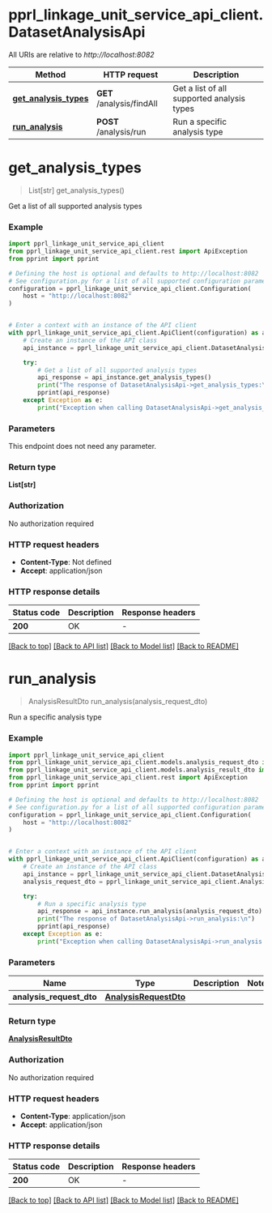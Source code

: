 # pprl_linkage_unit_service_api_client.DatasetAnalysisApi

All URIs are relative to *http://localhost:8082*

Method | HTTP request | Description
------------- | ------------- | -------------
[**get_analysis_types**](DatasetAnalysisApi.md#get_analysis_types) | **GET** /analysis/findAll | Get a list of all supported analysis types
[**run_analysis**](DatasetAnalysisApi.md#run_analysis) | **POST** /analysis/run | Run a specific analysis type


# **get_analysis_types**
> List[str] get_analysis_types()

Get a list of all supported analysis types

### Example


```python
import pprl_linkage_unit_service_api_client
from pprl_linkage_unit_service_api_client.rest import ApiException
from pprint import pprint

# Defining the host is optional and defaults to http://localhost:8082
# See configuration.py for a list of all supported configuration parameters.
configuration = pprl_linkage_unit_service_api_client.Configuration(
    host = "http://localhost:8082"
)


# Enter a context with an instance of the API client
with pprl_linkage_unit_service_api_client.ApiClient(configuration) as api_client:
    # Create an instance of the API class
    api_instance = pprl_linkage_unit_service_api_client.DatasetAnalysisApi(api_client)

    try:
        # Get a list of all supported analysis types
        api_response = api_instance.get_analysis_types()
        print("The response of DatasetAnalysisApi->get_analysis_types:\n")
        pprint(api_response)
    except Exception as e:
        print("Exception when calling DatasetAnalysisApi->get_analysis_types: %s\n" % e)
```



### Parameters

This endpoint does not need any parameter.

### Return type

**List[str]**

### Authorization

No authorization required

### HTTP request headers

 - **Content-Type**: Not defined
 - **Accept**: application/json

### HTTP response details

| Status code | Description | Response headers |
|-------------|-------------|------------------|
**200** | OK |  -  |

[[Back to top]](#) [[Back to API list]](../README.md#documentation-for-api-endpoints) [[Back to Model list]](../README.md#documentation-for-models) [[Back to README]](../README.md)

# **run_analysis**
> AnalysisResultDto run_analysis(analysis_request_dto)

Run a specific analysis type

### Example


```python
import pprl_linkage_unit_service_api_client
from pprl_linkage_unit_service_api_client.models.analysis_request_dto import AnalysisRequestDto
from pprl_linkage_unit_service_api_client.models.analysis_result_dto import AnalysisResultDto
from pprl_linkage_unit_service_api_client.rest import ApiException
from pprint import pprint

# Defining the host is optional and defaults to http://localhost:8082
# See configuration.py for a list of all supported configuration parameters.
configuration = pprl_linkage_unit_service_api_client.Configuration(
    host = "http://localhost:8082"
)


# Enter a context with an instance of the API client
with pprl_linkage_unit_service_api_client.ApiClient(configuration) as api_client:
    # Create an instance of the API class
    api_instance = pprl_linkage_unit_service_api_client.DatasetAnalysisApi(api_client)
    analysis_request_dto = pprl_linkage_unit_service_api_client.AnalysisRequestDto() # AnalysisRequestDto | 

    try:
        # Run a specific analysis type
        api_response = api_instance.run_analysis(analysis_request_dto)
        print("The response of DatasetAnalysisApi->run_analysis:\n")
        pprint(api_response)
    except Exception as e:
        print("Exception when calling DatasetAnalysisApi->run_analysis: %s\n" % e)
```



### Parameters


Name | Type | Description  | Notes
------------- | ------------- | ------------- | -------------
 **analysis_request_dto** | [**AnalysisRequestDto**](AnalysisRequestDto.md)|  | 

### Return type

[**AnalysisResultDto**](AnalysisResultDto.md)

### Authorization

No authorization required

### HTTP request headers

 - **Content-Type**: application/json
 - **Accept**: application/json

### HTTP response details

| Status code | Description | Response headers |
|-------------|-------------|------------------|
**200** | OK |  -  |

[[Back to top]](#) [[Back to API list]](../README.md#documentation-for-api-endpoints) [[Back to Model list]](../README.md#documentation-for-models) [[Back to README]](../README.md)

